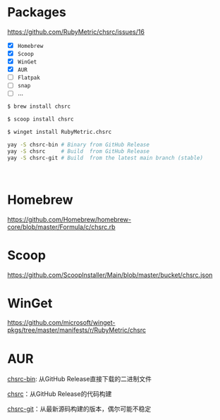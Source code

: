 # Packages

https://github.com/RubyMetric/chsrc/issues/16

- [x] `Homebrew`
- [x] `Scoop`
- [x] `WinGet`
- [x] `AUR`
- [ ] `Flatpak`
- [ ] `snap`
- [ ] ...

```bash
$ brew install chsrc

$ scoop install chsrc

$ winget install RubyMetric.chsrc

yay -S chsrc-bin # Binary from GitHub Release
yay -S chsrc     # Build  from GitHub Release
yay -S chsrc-git # Build  from the latest main branch (stable)
```

<br>

# Homebrew

https://github.com/Homebrew/homebrew-core/blob/master/Formula/c/chsrc.rb

# Scoop

https://github.com/ScoopInstaller/Main/blob/master/bucket/chsrc.json

# WinGet

https://github.com/microsoft/winget-pkgs/tree/master/manifests/r/RubyMetric/chsrc

# AUR

[chsrc-bin](https://aur.archlinux.org/packages/chsrc-bin): 从GitHub Release直接下载的二进制文件

[chsrc](https://aur.archlinux.org/packages/chsrc)：从GitHub Release的代码构建

[chsrc-git](https://aur.archlinux.org/packages/chsrc-git)：从最新源码构建的版本，偶尔可能不稳定
